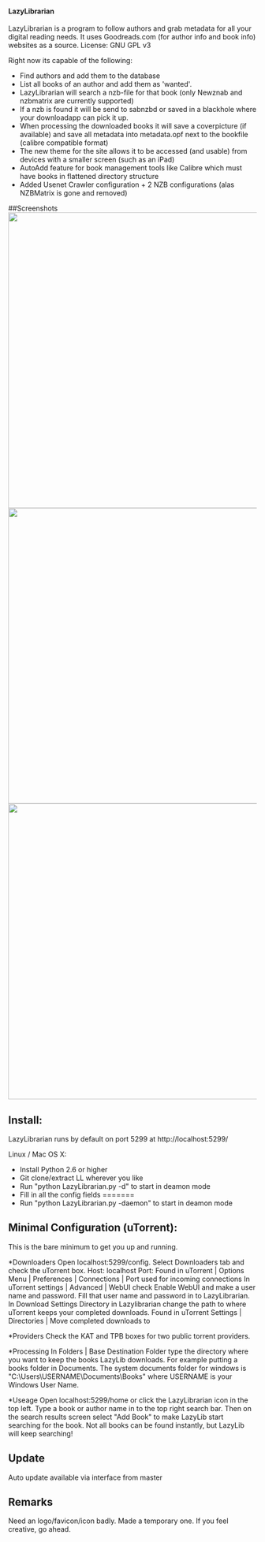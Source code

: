 #### LazyLibrarian
LazyLibrarian is a program to follow authors and grab metadata for all your digital reading needs. 
It uses Goodreads.com (for author info and book info) websites as a source. License: GNU GPL v3 

Right now its capable of the following:  
* Find authors and add them to the database  
* List all books of an author and add them as 'wanted'.  
* LazyLibrarian will search a nzb-file for that book (only Newznab and nzbmatrix are currently supported)  
* If a nzb is found it will be send to sabnzbd or saved in a blackhole where your downloadapp can pick it up.  
* When processing the downloaded books it will save a coverpicture (if available) and save all metadata into metadata.opf next to the bookfile (calibre compatible format)
* The new theme for the site allows it to be accessed (and usable) from devices with a smaller screen (such as an iPad)
* AutoAdd feature for book management tools like Calibre which must have books in flattened directory structure
* Added Usenet Crawler configuration + 2 NZB configurations (alas NZBMatrix is gone and removed)

##Screenshots
<img src="http://i.imgur.com/O8awy.png" width="600">
<img src="http://i.imgur.com/fr0yE.png" width="600">
<img src="http://i.imgur.com/AOgh1.png" width="600">

## Install:  
LazyLibrarian runs by default on port 5299 at http://localhost:5299/

Linux / Mac OS X:

* Install Python 2.6 or higher  
* Git clone/extract LL wherever you like  
* Run "python LazyLibrarian.py -d" to start in deamon mode  
* Fill in all the config fields
=======
* Run "python LazyLibrarian.py -daemon" to start in deamon mode  


## Minimal Configuration (uTorrent):
This is the bare minimum to get you up and running.

*Downloaders
Open localhost:5299/config.
Select Downloaders tab and check the uTorrent box.
Host: localhost
Port: Found in uTorrent | Options Menu | Preferences | Connections | Port used for incoming connections
In uTorrent settings | Advanced | WebUI check Enable WebUI and make a user name and password. Fill that user name and password in to LazyLibrarian.
In Download Settings Directory in Lazylibrarian change the path to where uTorrent keeps your completed downloads.
Found in uTorrent Settings | Directories | Move completed downloads to

*Providers
Check the KAT and TPB boxes for two public torrent providers.

*Processing
In Folders | Base Destination Folder type the directory where you want to keep the books LazyLib downloads. For example putting a books folder in Documents. The system documents folder for windows is "C:\Users\USERNAME\Documents\Books\" where USERNAME is your Windows User Name.

*Useage
Open localhost:5299/home or click the LazyLibrarian icon in the top left. Type a book or author name in to the top right search bar. Then on the search results screen select "Add Book" to make LazyLib start searching for the book. Not all books can be found instantly, but LazyLib will keep searching!


## Update
Auto update available via interface from master

## Remarks
Need an logo/favicon/icon badly. Made a temporary one. If you feel creative, go ahead. 
